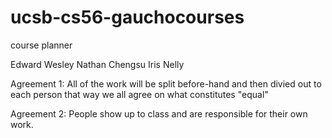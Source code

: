 # ucsb-cs56-gauchocourses
course planner

Edward 
Wesley
Nathan
Chengsu
Iris
Nelly

Agreement 1: All of the work will be split before-hand and then divied out to each person that way we all agree on what constitutes "equal"

Agreement 2: People show  up to class and are responsible for their own work.
